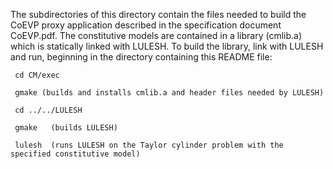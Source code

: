 
The subdirectories of this directory contain the files needed to build the CoEVP proxy
application described in the specification document CoEVP.pdf.  The constitutive models
are contained in a library (cmlib.a) which is statically linked with LULESH.  To build
the library, link with LULESH and run, beginning in the directory containing this README
file:

     cd CM/exec

     gmake (builds and installs cmlib.a and header files needed by LULESH)

     cd ../../LULESH

     gmake   (builds LULESH)

     lulesh  (runs LULESH on the Taylor cylinder problem with the specified constitutive model)

